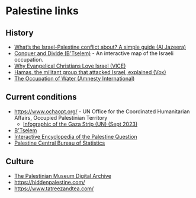 # Palestine links

## History

- [What’s the Israel-Palestine conflict about? A simple guide (Al Jazeera)](https://www.aljazeera.com/news/2023/10/9/whats-the-israel-palestine-conflict-about-a-simple-guide)
- [Conquer and Divide (B'Tselem)](https://conquer-and-divide.btselem.org/map-en.html) - An interactive map of the Israeli occupation.
- [Why Evangelical Christians Love Israel (VICE)](https://www.youtube.com/watch?v=Fo77sTGpngQ)
- [Hamas, the militant group that attacked Israel, explained (Vox)](https://www.vox.com/politics/2023/10/10/23911661/hamas-israel-war-gaza-palestine-explainer)
- [The Occupation of Water (Amnesty International)](https://www.amnesty.org/en/latest/campaigns/2017/11/the-occupation-of-water/)
  
## Current conditions

- <https://www.ochaopt.org/> - UN Office for the Coordinated Humanitarian Affairs, Occupied Palestinian Territory
  - [Infographic of the Gaza Strip (UN) (Sept 2023)](https://www.ochaopt.org/sites/default/files/Gaza_A0_2023.pdf)
- [B'Tselem](https://www.btselem.org)
- [Interactive Encyclopedia of the Palestine Question](https://www.palquest.org)
- [Palestine Central Bureau of Statistics](https://www.pcbs.gov.ps/default.aspx)

## Culture

- [The Palestinian Museum Digital Archive](https://www.palarchive.org)
- <https://hiddenpalestine.com/>
- <https://www.tatreezandtea.com/>
